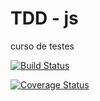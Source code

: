 # TDD - js

curso de testes

[![Build Status](https://travis-ci.com/Apostata/tdd-js.svg?branch=master)](https://travis-ci.com/Apostata/tdd-js)

[![Coverage Status](https://coveralls.io/repos/github/Apostata/tdd-js/badge.svg?branch=master)](https://coveralls.io/github/Apostata/tdd-js?branch=master)
